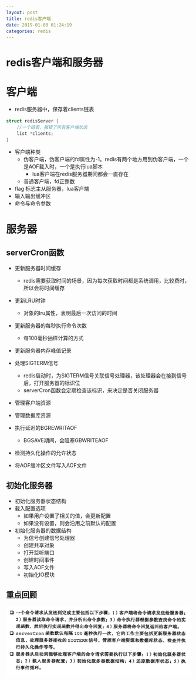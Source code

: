 ```yaml
--- 
layout: post 
title: redis客户端 
date: 2019-01-08 01:24:19 
categories: redis 
---
```

# redis客户端和服务器
# 客户端
- redis服务器中，保存着clients链表
```c
struct redisServer {
    //一个链表，报错了所有客户端状态
    list *clients;
}
```
- 客户端种类
    - 伪客户端，伪客户端的fd属性为-1。redis有两个地方用到伪客户端，一个是AOF载入时，一个是执行lua脚本
        - lua客户端在redis服务器期间都会一直存在
    - 普通客户端，fd正整数
- flag 标志主从服务器，lua客户端
- 输入输出缓冲区
- 命令与命令参数
# 服务器
## serverCron函数
- 更新服务器时间缓存
    - redis需要获取时间的场景，因为每次获取时间都是系统调用，比较费时，所以会将时间缓存
- 更新LRU时钟
    - 对象的lru属性，表明最后一次访问的时间
- 更新服务器的每秒执行命令次数
    - 每100毫秒抽样计算的方式

- 更新服务器内存峰值记录
- 处理SIGTERM信号
    - redis启动时，为SIGTERM信号关联信号处理器，该处理器会在接到信号后，打开服务器的标识位
    - serverCron函数会定期检查该标识，来决定是否关闭服务器
- 管理客户端资源
- 管理数据库资源
- 执行延迟的BGREWRITAOF
    - BGSAVE期间，会阻塞GBWRITEAOF
- 检测持久化操作的允许状态
- 将AOF缓冲区文件写入AOF文件
## 初始化服务器
- 初始化服务器状态结构
- 载入配置选项
    - 如果用户设置了相关的值，会更新配置
    - 如果没有设置，则会沿用之前默认的配置
- 初始化服务器的数据结构
    - 为信号创建信号处理器
    - 创建共享对象
    - 打开监听端口
    - 创建时间事件
    - 写入AOF文件
    - 初始化IO模块
## 重点回顾
![](/images/20181119231826122_1122947758.png)
